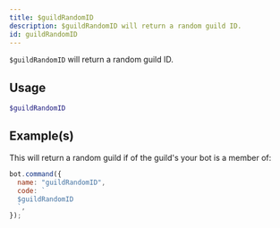 ```yaml
---
title: $guildRandomID
description: $guildRandomID will return a random guild ID.
id: guildRandomID
---
```


`$guildRandomID` will return a random guild ID.

## Usage

```php
$guildRandomID
```

## Example(s)

This will return a random guild if of the guild's your bot is a member of:

```javascript
bot.command({
  name: "guildRandomID",
  code: `
  $guildRandomID
  `,
});
```
